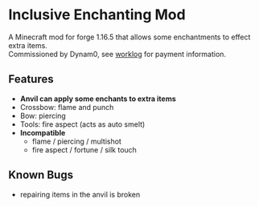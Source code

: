 # Inclusive Enchanting Mod 

A Minecraft mod for forge 1.16.5 that allows some enchantments to effect extra items.  
Commissioned by Dynam0, see [worklog](worklog.txt) for payment information. 

## Features
- **Anvil can apply some enchants to extra items**
- Crossbow: flame and punch
- Bow: piercing 
- Tools: fire aspect (acts as auto smelt)
- **Incompatible**
    - flame / piercing / multishot
    - fire aspect / fortune / silk touch

## Known Bugs
- repairing items in the anvil is broken
